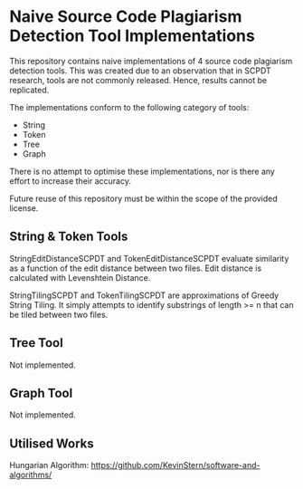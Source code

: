 # Naive Source Code Plagiarism Detection Tool Implementations

This repository contains naive implementations of 4 source code plagiarism detection tools. This was created due to an observation that in SCPDT research, tools are not commonly released. Hence, results cannot be replicated. 

The implementations conform to the following category of tools:
* String
* Token
* Tree
* Graph

There is no attempt to optimise these implementations, nor is there any effort to increase their accuracy.

Future reuse of this repository must be within the scope of the provided license.

## String & Token Tools

StringEditDistanceSCPDT and TokenEditDistanceSCPDT evaluate similarity as a function of the edit distance between two files. Edit distance is calculated with Levenshtein Distance.

StringTilingSCPDT and TokenTilingSCPDT are approximations of Greedy String Tiling. It simply attempts to identify substrings of length >= n that can be tiled between two files.

## Tree Tool

Not implemented.

## Graph Tool

Not implemented.

## Utilised Works

Hungarian Algorithm:
https://github.com/KevinStern/software-and-algorithms/